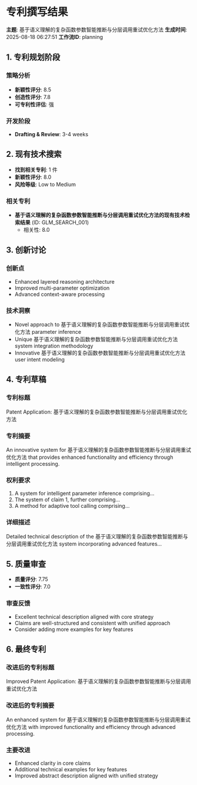 # 专利撰写结果

**主题**: 基于语义理解的复杂函数参数智能推断与分层调用重试优化方法
**生成时间**: 2025-08-18 06:27:51
**工作流ID**: planning

## 1. 专利规划阶段

### 策略分析
- **新颖性评分**: 8.5
- **创造性评分**: 7.8
- **可专利性评估**: 强

### 开发阶段
- **Drafting & Review**: 3-4 weeks

## 2. 现有技术搜索

- **找到相关专利**: 1 件
- **新颖性评分**: 8.0
- **风险等级**: Low to Medium

### 相关专利
- **基于语义理解的复杂函数参数智能推断与分层调用重试优化方法的现有技术检索结果** (ID: GLM_SEARCH_001)
  - 相关性: 8.0

## 3. 创新讨论

### 创新点
- Enhanced layered reasoning architecture
- Improved multi-parameter optimization
- Advanced context-aware processing

### 技术洞察
- Novel approach to 基于语义理解的复杂函数参数智能推断与分层调用重试优化方法 parameter inference
- Unique 基于语义理解的复杂函数参数智能推断与分层调用重试优化方法 system integration methodology
- Innovative 基于语义理解的复杂函数参数智能推断与分层调用重试优化方法 user intent modeling

## 4. 专利草稿

### 专利标题
Patent Application: 基于语义理解的复杂函数参数智能推断与分层调用重试优化方法

### 专利摘要
An innovative system for 基于语义理解的复杂函数参数智能推断与分层调用重试优化方法 that provides enhanced functionality and efficiency through intelligent processing.

### 权利要求
1. A system for intelligent parameter inference comprising...
2. The system of claim 1, further comprising...
3. A method for adaptive tool calling comprising...

### 详细描述
Detailed technical description of the 基于语义理解的复杂函数参数智能推断与分层调用重试优化方法 system incorporating advanced features...

## 5. 质量审查

- **质量评分**: 7.75
- **一致性评分**: 7.0

### 审查反馈
- Excellent technical description aligned with core strategy
- Claims are well-structured and consistent with unified approach
- Consider adding more examples for key features

## 6. 最终专利

### 改进后的专利标题
Improved Patent Application: 基于语义理解的复杂函数参数智能推断与分层调用重试优化方法
### 改进后的专利摘要
An enhanced system for 基于语义理解的复杂函数参数智能推断与分层调用重试优化方法 with improved functionality and efficiency through advanced processing.

### 主要改进
- Enhanced clarity in core claims
- Additional technical examples for key features
- Improved abstract description aligned with unified strategy
